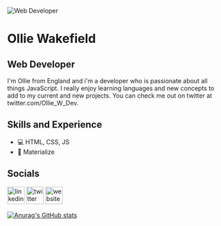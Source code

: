 ![Web Developer](https://pbs.twimg.com/profile_banners/93489090/1641465597/600x200)

# Ollie Wakefield
## Web Developer
I'm Ollie from England and i'm a developer who is passionate about all things JavaScript. I really enjoy learning languages and new concepts to add to my current and new projects. You can check me out on twitter at twitter.com/Ollie_W_Dev.

## Skills and Experience
* 💻 HTML, CSS, JS
* 🎨 Materialize

## Socials
[<img src='https://cdn.jsdelivr.net/npm/simple-icons@3.0.1/icons/linkedin.svg' alt='linkedin' height='40'>](https://www.linkedin.com/in/OliverJWakefield/)  [<img src='https://cdn.jsdelivr.net/npm/simple-icons@3.0.1/icons/twitter.svg' alt='twitter' height='40'>](https://twitter.com/@Ollie_W_Dev)  [<img src='https://cdn.jsdelivr.net/npm/simple-icons@3.0.1/icons/icloud.svg' alt='website' height='40'>](https://www.oliverjwakefield.com/)  


[![Anurag's GitHub stats](https://github-readme-stats.vercel.app/api?username=oliverjwakefield)](https://github.com/anuraghazra/github-readme-stats)
